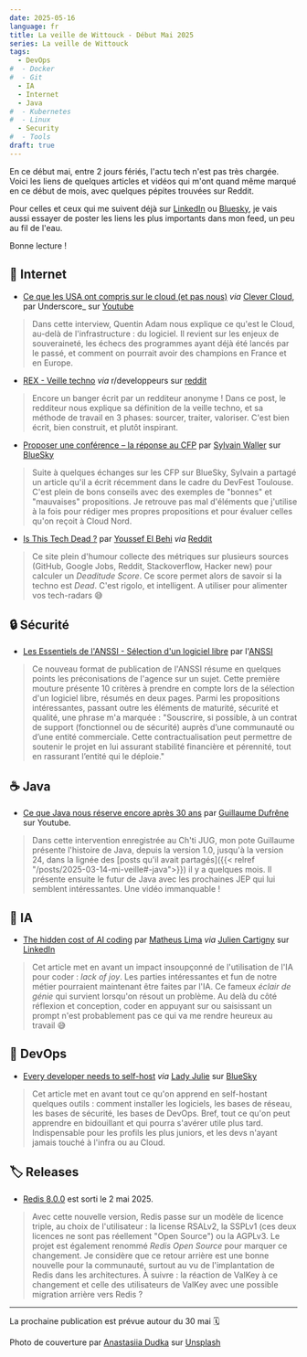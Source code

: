 ```yaml
---
date: 2025-05-16
language: fr
title: La veille de Wittouck - Début Mai 2025 
series: La veille de Wittouck
tags:
  - DevOps
#  - Docker
#  - Git
  - IA
  - Internet
  - Java
#  - Kubernetes
#  - Linux
  - Security
#  - Tools
draft: true
---
```


En ce début mai, entre 2 jours fériés, l'actu tech n'est pas très chargée. Voici les liens de quelques articles et vidéos qui m'ont quand même marqué en ce début de mois, avec quelques pépites trouvées sur Reddit.

Pour celles et ceux qui me suivent déjà sur [LinkedIn](https://www.linkedin.com/in/julien-wittouck) ou [Bluesky](https://bsky.app/profile/codekaio.bsky.social), je vais aussi essayer de poster les liens les plus importants dans mon feed, un peu au fil de l'eau.

Bonne lecture !

<!--more-->

## 🛜 Internet

* [Ce que les USA ont compris sur le cloud (et pas nous)](https://youtu.be/z9y5eiNYhD8?feature=shared) _via_ [Clever Cloud](https://www.linkedin.com/company/clever-cloud/), par Underscore_ sur [Youtube](https://www.youtube.com/@Underscore_)

> Dans cette interview, Quentin Adam nous explique ce qu'est le Cloud, au-delà de l'infrastructure : du logiciel. Il revient sur les enjeux de souveraineté, les échecs des programmes ayant déjà été lancés par le passé, et comment on pourrait avoir des champions en France et en Europe.

* [REX - Veille techno](https://www.reddit.com/r/developpeurs/comments/1irkvkk/rex_veille_techno/) _via_ r/developpeurs sur [reddit](https://www.reddit.com/r/developpeurs/)

> Encore un banger écrit par un redditeur anonyme ! Dans ce post, le redditeur nous explique sa définition de la veille techno, et sa méthode de travail en 3 phases: sourcer, traiter, valoriser. C'est bien écrit, bien construit, et plutôt inspirant.

* [Proposer une conférence – la réponse au CFP](https://devfesttoulouse.fr/2025/03/18/proposer-une-conference-le-cfp/) par [Sylvain Waller](https://bsky.app/profile/swallez.com) sur [BlueSky](https://bsky.app/profile/swallez.com/post/3loanpn5bfc2e?utm_source=pocket_saves)

> Suite à quelques échanges sur les CFP sur BlueSky, Sylvain a partagé un article qu'il a écrit récemment dans le cadre du DevFest Toulouse. C'est plein de bons conseils avec des exemples de "bonnes" et "mauvaises" propositions. Je retrouve pas mal d'éléments que j'utilise à la fois pour rédiger mes propres propositions et pour évaluer celles qu'on reçoit à Cloud Nord.

* [Is This Tech Dead ?](https://www.isthistechdead.com/) par [Youssef El Behi](https://github.com/jobehi) _via_ [Reddit](https://www.reddit.com/r/developpeurs/comments/1kffcq3/isthistechdeadcom_est_maintenant_open_source/)

> Ce site plein d'humour collecte des métriques sur plusieurs sources (GitHub, Google Jobs, Reddit, Stackoverflow, Hacker new) pour calculer un _Deaditude Score_. Ce score permet alors de savoir si la techno est _Dead_. C'est rigolo, et intelligent. A utiliser pour alimenter vos tech-radars 😅

## 🔒 Sécurité

* [Les Essentiels de l'ANSSI - Sélection d'un logiciel libre](https://cyber.gouv.fr/publications/selection-dun-logiciel-libre) par l'[ANSSI](https://cyber.gouv.fr)

> Ce nouveau format de publication de l'ANSSI résume en quelques points les préconisations de l'agence sur un sujet. Cette première mouture présente 10 critères à prendre en compte lors de la sélection d'un logiciel libre, résumés en deux pages. Parmi les propositions intéressantes, passant outre les éléments de maturité, sécurité et qualité, une phrase m'a marquée : "Souscrire, si possible, à un contrat de support (fonctionnel ou de
sécurité) auprès d’une communauté ou d’une entité commerciale. Cette
contractualisation peut permettre de soutenir le projet en lui assurant
stabilité financière et pérennité, tout en rassurant l’entité qui le déploie."

## ☕ Java

* [Ce que Java nous réserve encore après 30 ans](https://youtu.be/B9SUCiSLEM0) par [Guillaume Dufrêne](https://www.linkedin.com/in/guillaume-dufr%C3%AAne-90179410/) sur Youtube.

> Dans cette intervention enregistrée au Ch'ti JUG, mon pote Guillaume présente l'histoire de Java, depuis la version 1.0, jusqu'à la version 24, dans la lignée des [posts qu'il avait partagés]({{< relref "/posts/2025-03-14-mi-veille#-java">}}) il y a quelques mois. Il présente ensuite le futur de Java avec les prochaines JEP qui lui semblent intéressantes. Une vidéo immanquable !

## 🧠 IA

* [The hidden cost of AI coding](https://terriblesoftware.org/2025/04/23/the-hidden-cost-of-ai-coding/) par [Matheus Lima](https://terriblesoftware.org/) _via_ [Julien Cartigny](https://www.linkedin.com/in/julien-cartigny-gcp-finops/) sur [LinkedIn](https://www.linkedin.com/posts/julien-cartigny-gcp-finops_the-hidden-cost-of-ai-coding-activity-7321060271093932032-FnuL)

> Cet article met en avant un impact insoupçonné de l'utilisation de l'IA pour coder : _lack of joy_. Les parties intéressantes et fun de notre métier pourraient maintenant être faites par l'IA. Ce fameux _éclair de génie_ qui survient lorsqu'on résout un problème. Au delà du côté réflexion et conception, coder en appuyant sur <TAB> ou saisissant un prompt n'est probablement pas ce qui va me rendre heureux au travail 😅

## 👷 DevOps

* [Every developer needs to self-host](https://dev.to/code42cate/every-developer-needs-to-self-host-43mm) _via_ [Lady Julie](https://bsky.app/profile/louhde.tech) sur [BlueSky](https://bsky.app/profile/louhde.tech/post/3lo6szy26ps2o)

> Cet article met en avant tout ce qu'on apprend en self-hostant quelques outils : comment installer les logiciels, les bases de réseau, les bases de sécurité, les bases de DevOps. Bref, tout ce qu'on peut apprendre en bidouillant et qui pourra s'avérer utile plus tard. Indispensable pour les profils les plus juniors, et les devs n'ayant jamais touché à l'infra ou au Cloud.

[//]: # (## ☸️ Kubernetes)

[//]: # (## 🐋 Docker)

[//]: # (## 🐧 Linux)

## 🏷️ Releases

* [Redis 8.0.0](https://github.com/redis/redis/releases/tag/8.0.0) est sorti le 2 mai 2025.

> Avec cette nouvelle version, Redis passe sur un modèle de licence triple, au choix de l'utilisateur : la license RSALv2, la SSPLv1 (ces deux licences ne sont pas réellement "Open Source") ou la AGPLv3. Le projet est également renommé _Redis Open Source_ pour marquer ce changement. Je considère que ce retour arrière est une bonne nouvelle pour la communauté, surtout au vu de l'implantation de Redis dans les architectures. À suivre : la réaction de ValKey à ce changement et celle des utilisateurs de ValKey avec une possible migration arrière vers Redis ? 

[//]: # (## 🎫 Évènements)

---

La prochaine publication est prévue autour du 30 mai 🗓️

Photo de couverture par [Anastasiia Dudka](https://unsplash.com/@anastasiiad?utm_content=creditCopyText&utm_medium=referral&utm_source=unsplash) sur [Unsplash](https://unsplash.com/photos/white-flowers-on-black-computer-keyboard-wm9QFiZhSf8?utm_content=creditCopyText&utm_medium=referral&utm_source=unsplash)
      